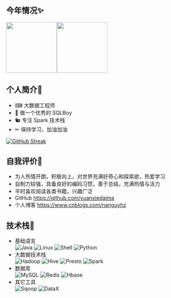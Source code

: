 ## 今年情况✨
<img align="" height="137px" src="https://github-readme-stats.vercel.app/api?username=yuanxiedaima&hide_title=true&hide_border=true&show_icons=true&include_all_commits=true&line_height=21&bg_color=0,EC6C6C,FFD479,FFFC79,73FA79&theme=graywhite&locale=cn" /><img align="" height="137px" src="https://github-readme-stats.vercel.app/api/top-langs/?username=yuanxiedaima&hide_title=true&hide_border=true&layout=compact&bg_color=0,73FA79,73FDFF,D783FF&theme=graywhite&locale=cn" />

## 个人简介💬

- ⌨ 大数据工程师  
- 👦 做一个优秀的 SQLBoy     
- 🐿️ 专注 Spark  技术栈  
- ✏  保持学习，加油加油

[![GitHub Streak](http://github-readme-streak-stats.herokuapp.com?user=yuanxiedaima&theme=gruvbox&hide_border=true&date_format=M%20j%5B%2C%20Y%5D)](https://git.io/streak-stats)

## 自我评价🤔

- 为人热情开朗，积极向上，对世界充满好奇心和探索欲，热爱学习
- 自制力较强，具备良好的编码习惯，善于总结，充满热情与活力
- 平时喜欢阅读各类书籍，兴趣广泛
- GitHub  https://github.com/yuanxiedaima
- 个人博客 https://www.cnblogs.com/nanguyhz

## 技术栈🔧

- 基础语言  
  ![Java](https://img.shields.io/badge/-Java-192133?style=flat-square&logo=java&logoColor=#007396)
  ![Linux](https://img.shields.io/badge/-Linux-192133?style=flat-square&logo=linux&logoColor=#FCC624)
  ![Shell](https://img.shields.io/badge/-Shell-192133?style=flat-square&logo=shell&logoColor=#FFD500)
  ![Python](https://img.shields.io/badge/-Python-192133?style=flat-square&logo=python&logoColor=#3776AB)
- 大数据技术栈  
  ![Hadoop](https://img.shields.io/badge/-Hadoop-192133?style=flat-square&logo=apache-hadoop&logoColor=white)
  ![Hive](https://img.shields.io/badge/-Hive-192133?style=flat-square&logo=apache-hive&logoColor=#E31337)
  ![Presto](https://img.shields.io/badge/-Presto-192133?style=flat-square&logo=presto&logoColor=#5890FF)
  ![Spark](https://img.shields.io/badge/-Spark-192133?style=flat-square&logo=apache-spark&logoColor=#E25A1C)
- 数据库  
  ![MySQL](https://img.shields.io/badge/-MySQL-192133?style=flat-square&logo=mysql&logoColor=#4479A1)
  ![Redis](https://img.shields.io/badge/-Redis-192133?style=flat-square&logo=redis&logoColor=#DC382D)
  ![Hbase](https://img.shields.io/badge/-Hbase-192133?style=flat-square&logo=apache-hbase&logoColor=white)
- 其它工具  
  ![Sqoop](https://img.shields.io/badge/-Sqoop-192133?style=flat-square&logo=apache-sqoop&logoColor=white)
  ![DataX](https://img.shields.io/badge/-DataX-192133?style=flat-square&logo=datax&logoColor=white)

<!--

## 详细简历👨‍💻

### 求职意向

- 地区: 深圳,杭州,广州,成都等等  
- 方向: Spark 离线数仓分析  
- 行业: 互联网、金融、保险、游戏、新零售等

### 个人技能

**掌握** 

- Hadoop 生态圈，HDFS 大数据文件存储系统，HDFS 读写流程及原理
- Yarn 和 MapReduce 工作流程及原理
- Spark 生态圈，SparkCore、SparkSQL等做离线批处理
- Hive 数据仓库的数据查询，HiveSQL 查询和计算，对 Hive 性能优化有一定经验 

**熟悉**

- python和java的基本使用
- SQL的增删改查等基本使用
- Linux 系统基本使用，Linux 常用命令，Shell 脚本命令的编写
- Zookeeper集群搭建管理，选举机制
- Presto 分布式交互查询引擎，使用 Presto SQL 查询和计算数据
- Sqoop 进行对 MySQL 和 HDFS 数据的导入导出，全量增量数据抽取 

**了解**

- DolphinScheduler 和 Oozie 工作任务调度
- SSM 框架，springBoot 框架开发数据接口
- 了解MySQL，Oracle，SQL Server等常见关系型数据库

**其它**

- GitHub  https://github.com/yuanxiedaima
- 个人博客 https://www.cnblogs.com/nanguyhz  



### 项目经验

- 新零售行业 Hive + Presto 离线数仓计算
- Spark 离线数仓计算

-->
